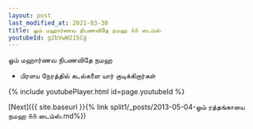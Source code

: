 ```yaml
---
layout: post
last_modified_at: 2021-03-30
title: ஓம் மஹார்ணவ நிபணவிதே நமஹ ௧௧ டைம்ஸ்
youtubeId: g2bVwW215Cg
---
```

 
 
 ஓம் மஹார்ணவ நிபணவிதே நமஹ  
 
 -  பிரளய நேரத்தில் கடல்களை யார் குடிக்கிறார்கள் 
 
  
 
  
 
 
 
 
 
 


{% include youtubePlayer.html id=page.youtubeId %}
 
[Next]({{ site.baseurl }}{% link  split1/_posts/2013-05-04-ஓம் ரத்தங்காயை நமஹ ௧௧ டைம்ஸ்.md%})
 
